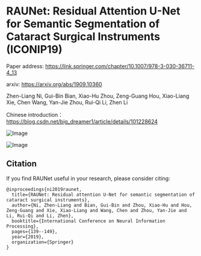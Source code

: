 # RAUNet: Residual Attention U-Net for Semantic Segmentation of Cataract Surgical Instruments (ICONIP19)

Paper address: https://link.springer.com/chapter/10.1007/978-3-030-36711-4_13

arxiv: https://arxiv.org/abs/1909.10360

Zhen-Liang Ni, Gui-Bin Bian, Xiao-Hu Zhou, Zeng-Guang Hou, Xiao-Liang Xie, Chen Wang, Yan-Jie Zhou, Rui-Qi Li, Zhen Li

Chinese introduction： https://blog.csdn.net/big_dreamer1/article/details/101228624

![Image](https://github.com/nizhenliang/LWANet/blob/master/img/lwdnet.png)

![Image](https://github.com/nizhenliang/LWANet/blob/master/img/lwdnet.png)

## Citation
If you find RAUNet useful in your research, please consider citing:

```
@inproceedings{ni2019raunet,
  title={RAUNet: Residual attention U-Net for semantic segmentation of cataract surgical instruments},
  author={Ni, Zhen-Liang and Bian, Gui-Bin and Zhou, Xiao-Hu and Hou, Zeng-Guang and Xie, Xiao-Liang and Wang, Chen and Zhou, Yan-Jie and Li, Rui-Qi and Li, Zhen},
  booktitle={International Conference on Neural Information Processing},
  pages={139--149},
  year={2019},
  organization={Springer}
}
```
